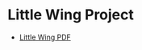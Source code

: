 # Little Wing Project

* [Little Wing PDF](https://github.com/Scott-McNab/Little-Wing-Project/blob/master/LittleWing.pdf)
